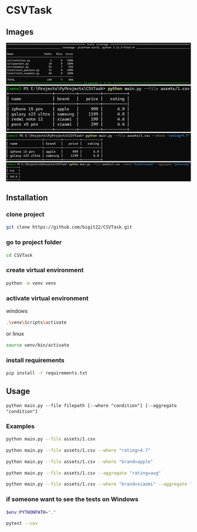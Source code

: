 # CSVTask

## Images

![](assets/img_3.png)
![](assets/img_1.png)
![](assets/img_2.png)
![](assets/img.png)

## Installation
### clone project
```bash
git clone https://github.com/bigit22/CSVTask.git
```

### go to project folder
```bash
cd CSVTask
```

### create virtual environment
```bash
python -m venv venv
```

### activate virtual environment
windows
```bash
.\venv\Scripts\activate
```
or linux
```bash
source venv/bin/activate
```

### install requirements
```bash
pip install -r requirements.txt
```

## Usage
```
python main.py --file filepath [--where "condition"] [--aggregate "condition"]
```

### Examples
```bash
python main.py --file assets/1.csv
```
```bash
python main.py --file assets/1.csv --where "rating>4.7"
```
```bash
python main.py --file assets/1.csv --where "brand=apple"
```
```bash
python main.py --file assets/1.csv --aggregate "rating=avg"
```
```bash
python main.py --file assets/1.csv --where "brand=xiaomi" --aggregate "price=avg"
```

### if someone want to see the tests on Windows
```powershell
$env:PYTHONPATH="."
```
```bash
pytest --cov
```
